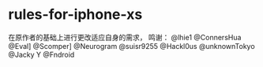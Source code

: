 # rules-for-iphone-xs


在原作者的基础上进行更改适应自身的需求， 鸣谢：
@lhie1
@ConnersHua
@Eval]
@Scomper]
@Neurogram
@suisr9255
@Hackl0us
@unknownTokyo
@Jacky Y
@Fndroid
